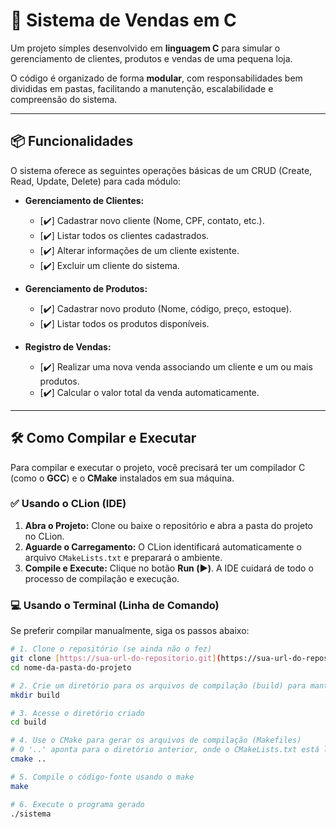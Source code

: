 # 🛒 Sistema de Vendas em C

Um projeto simples desenvolvido em **linguagem C** para simular o gerenciamento de clientes, produtos e vendas de uma pequena loja.

O código é organizado de forma **modular**, com responsabilidades bem divididas em pastas, facilitando a manutenção, escalabilidade e compreensão do sistema.

---

## 📦 Funcionalidades

O sistema oferece as seguintes operações básicas de um CRUD (Create, Read, Update, Delete) para cada módulo:

* **Gerenciamento de Clientes:**
    * [✔️] Cadastrar novo cliente (Nome, CPF, contato, etc.).
    * [✔️] Listar todos os clientes cadastrados.
    * [✔️] Alterar informações de um cliente existente.
    * [✔️] Excluir um cliente do sistema.

* **Gerenciamento de Produtos:**
    * [✔️] Cadastrar novo produto (Nome, código, preço, estoque).
    * [✔️] Listar todos os produtos disponíveis.

* **Registro de Vendas:**
    * [✔️] Realizar uma nova venda associando um cliente e um ou mais produtos.
    * [✔️] Calcular o valor total da venda automaticamente.

---

## 🛠️ Como Compilar e Executar

Para compilar e executar o projeto, você precisará ter um compilador C (como o **GCC**) e o **CMake** instalados em sua máquina.

### ✅ Usando o CLion (IDE)

1.  **Abra o Projeto:** Clone ou baixe o repositório e abra a pasta do projeto no CLion.
2.  **Aguarde o Carregamento:** O CLion identificará automaticamente o arquivo `CMakeLists.txt` e preparará o ambiente.
3.  **Compile e Execute:** Clique no botão **Run (▶️)**. A IDE cuidará de todo o processo de compilação e execução.

### 💻 Usando o Terminal (Linha de Comando)

Se preferir compilar manualmente, siga os passos abaixo:

```bash
# 1. Clone o repositório (se ainda não o fez)
git clone [https://sua-url-do-repositorio.git](https://sua-url-do-repositorio.git)
cd nome-da-pasta-do-projeto

# 2. Crie um diretório para os arquivos de compilação (build) para manter o projeto limpo
mkdir build

# 3. Acesse o diretório criado
cd build

# 4. Use o CMake para gerar os arquivos de compilação (Makefiles)
# O '..' aponta para o diretório anterior, onde o CMakeLists.txt está localizado.
cmake ..

# 5. Compile o código-fonte usando o make
make

# 6. Execute o programa gerado
./sistema

